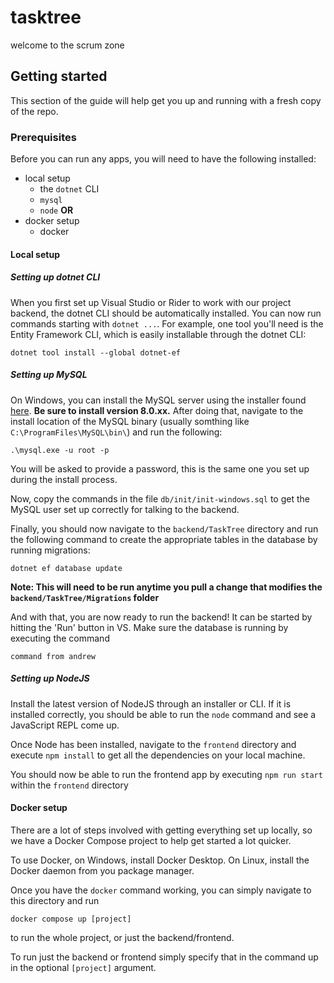 # tasktree

welcome to the scrum zone

## Getting started

This section of the guide will help get you up and running with a fresh copy of the repo.

### Prerequisites

Before you can run any apps, you will need to have the following installed:

- local setup
  - the `dotnet` CLI
  - `mysql`
  - `node`
    **OR**
- docker setup
  - docker

#### Local setup

##### Setting up dotnet CLI

When you first set up Visual Studio or Rider to work with our project backend, the dotnet CLI should be automatically installed.
You can now run commands starting with `dotnet ...`. For example, one tool you'll need is the Entity Framework CLI, which is easily installable through the dotnet CLI:

```
dotnet tool install --global dotnet-ef
```

##### Setting up MySQL

On Windows, you can install the MySQL server using the installer found [here](https://dev.mysql.com/downloads/installer/). **Be sure to install version 8.0.xx.**
After doing that, navigate to the install location of the MySQL binary (usually somthing like `C:\ProgramFiles\MySQL\bin\`) and run the following:

```
.\mysql.exe -u root -p
```

You will be asked to provide a password, this is the same one you set up during the install process.

Now, copy the commands in the file `db/init/init-windows.sql` to get the MySQL user set up correctly for talking to the backend.

Finally, you should now navigate to the `backend/TaskTree` directory and run the following command to create the appropriate tables in the database by running migrations:

```
dotnet ef database update
```

**Note: This will need to be run anytime you pull a change that modifies the `backend/TaskTree/Migrations` folder**

And with that, you are now ready to run the backend! It can be started by hitting the 'Run' button in VS. Make sure the database is running by executing the command

```
command from andrew
```

##### Setting up NodeJS

Install the latest version of NodeJS through an installer or CLI. If it is installed correctly, you should be able to run the `node` command and see a JavaScript REPL come up.

Once Node has been installed, navigate to the `frontend` directory and execute `npm install` to get all the dependencies on your local machine.

You should now be able to run the frontend app by executing `npm run start` within the `frontend` directory

#### Docker setup

There are a lot of steps involved with getting everything set up locally, so we have a Docker Compose project to help get started a lot quicker.

To use Docker, on Windows, install Docker Desktop. On Linux, install the Docker daemon from you package manager.

Once you have the `docker` command working, you can simply navigate to this directory and run

```
docker compose up [project]
```

to run the whole project, or just the backend/frontend.

To run just the backend or frontend simply specify that in the command up in the optional `[project]` argument.

